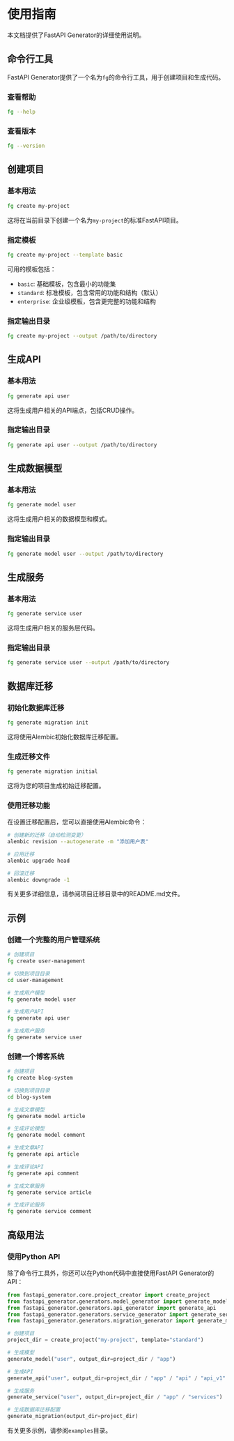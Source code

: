# 使用指南

本文档提供了FastAPI Generator的详细使用说明。

## 命令行工具

FastAPI Generator提供了一个名为`fg`的命令行工具，用于创建项目和生成代码。

### 查看帮助

```bash
fg --help
```

### 查看版本

```bash
fg --version
```

## 创建项目

### 基本用法

```bash
fg create my-project
```

这将在当前目录下创建一个名为`my-project`的标准FastAPI项目。

### 指定模板

```bash
fg create my-project --template basic
```

可用的模板包括：
- `basic`: 基础模板，包含最小的功能集
- `standard`: 标准模板，包含常用的功能和结构（默认）
- `enterprise`: 企业级模板，包含更完整的功能和结构

### 指定输出目录

```bash
fg create my-project --output /path/to/directory
```

## 生成API

### 基本用法

```bash
fg generate api user
```

这将生成用户相关的API端点，包括CRUD操作。

### 指定输出目录

```bash
fg generate api user --output /path/to/directory
```

## 生成数据模型

### 基本用法

```bash
fg generate model user
```

这将生成用户相关的数据模型和模式。

### 指定输出目录

```bash
fg generate model user --output /path/to/directory
```

## 生成服务

### 基本用法

```bash
fg generate service user
```

这将生成用户相关的服务层代码。

### 指定输出目录

```bash
fg generate service user --output /path/to/directory
```

## 数据库迁移

### 初始化数据库迁移

```bash
fg generate migration init
```

这将使用Alembic初始化数据库迁移配置。

### 生成迁移文件

```bash
fg generate migration initial
```

这将为您的项目生成初始迁移配置。

### 使用迁移功能

在设置迁移配置后，您可以直接使用Alembic命令：

```bash
# 创建新的迁移（自动检测变更）
alembic revision --autogenerate -m "添加用户表"

# 应用迁移
alembic upgrade head

# 回滚迁移
alembic downgrade -1
```

有关更多详细信息，请参阅项目迁移目录中的README.md文件。

## 示例

### 创建一个完整的用户管理系统

```bash
# 创建项目
fg create user-management

# 切换到项目目录
cd user-management

# 生成用户模型
fg generate model user

# 生成用户API
fg generate api user

# 生成用户服务
fg generate service user
```

### 创建一个博客系统

```bash
# 创建项目
fg create blog-system

# 切换到项目目录
cd blog-system

# 生成文章模型
fg generate model article

# 生成评论模型
fg generate model comment

# 生成文章API
fg generate api article

# 生成评论API
fg generate api comment

# 生成文章服务
fg generate service article

# 生成评论服务
fg generate service comment
```

## 高级用法

### 使用Python API

除了命令行工具外，你还可以在Python代码中直接使用FastAPI Generator的API：

```python
from fastapi_generator.core.project_creator import create_project
from fastapi_generator.generators.model_generator import generate_model
from fastapi_generator.generators.api_generator import generate_api
from fastapi_generator.generators.service_generator import generate_service
from fastapi_generator.generators.migration_generator import generate_migration

# 创建项目
project_dir = create_project("my-project", template="standard")

# 生成模型
generate_model("user", output_dir=project_dir / "app")

# 生成API
generate_api("user", output_dir=project_dir / "app" / "api" / "api_v1" / "endpoints")

# 生成服务
generate_service("user", output_dir=project_dir / "app" / "services")

# 生成数据库迁移配置
generate_migration(output_dir=project_dir)
```

有关更多示例，请参阅`examples`目录。 